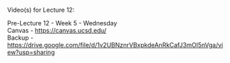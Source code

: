 Video(s) for Lecture 12:

Pre-Lecture 12 - Week 5 - Wednesday  
Canvas - https://canvas.ucsd.edu/  
Backup - https://drive.google.com/file/d/1v2UBNznrVBxpkdeAnRkCafJ3mOl5nVga/view?usp=sharing
